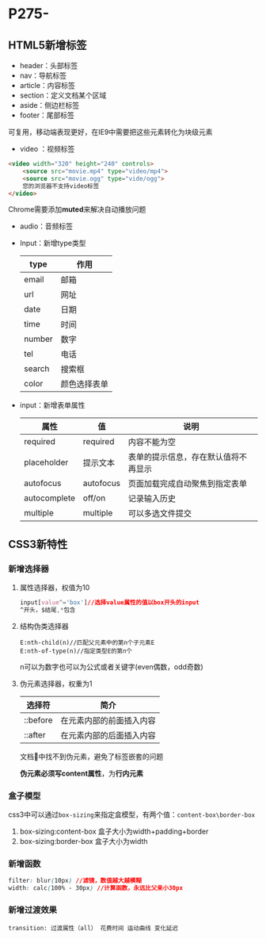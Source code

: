 # P275-

## HTML5新增标签

- header：头部标签
- nav：导航标签
- article：内容标签
- section：定义文档某个区域
- aside：侧边栏标签
- footer：尾部标签

可复用，移动端表现更好，在IE9中需要把这些元素转化为块级元素

- video ：视频标签

```html
<video width="320" height="240" controls>
    <source src="movie.mp4" type="video/mp4">
    <source src="movie.ogg" type="vide/ogg">
    您的浏览器不支持video标签
</video>
```

Chrome需要添加**muted**来解决自动播放问题

- audio：音频标签

- Input：新增type类型

  | type   | 作用         |
  | ------ | ------------ |
  | email  | 邮箱         |
  | url    | 网址         |
  | date   | 日期         |
  | time   | 时间         |
  | number | 数字         |
  | tel    | 电话         |
  | search | 搜索框       |
  | color  | 颜色选择表单 |

- input：新增表单属性

  | 属性         | 值        | 说明                                 |
  | ------------ | --------- | ------------------------------------ |
  | required     | required  | 内容不能为空                         |
  | placeholder  | 提示文本  | 表单的提示信息，存在默认值将不再显示 |
  | autofocus    | autofocus | 页面加载完成自动聚焦到指定表单       |
  | autocomplete | off/on    | 记录输入历史                         |
  | multiple     | multiple  | 可以多选文件提交                     |

## CSS3新特性

### 新增选择器

1. 属性选择器，权值为10

   ```css
   input[value^='box']//选择value属性的值以box开头的input
   ^开头，$结尾,*包含
   ```

2. 结构伪类选择器

   ```
   E:nth-child(n)//匹配父元素中的第n个子元素E
   E:nth-of-type(n)//指定类型E的第n个
   ```

   n可以为数字也可以为公式或者关键字(even偶数，odd奇数)  

3. 伪元素选择器，权重为1

   | 选择符   | 简介                     |
   | -------- | ------------------------ |
   | ::before | 在元素内部的前面插入内容 |
   | ::after  | 在元素内部的后面插入内容 |

   文档:evergreen_tree:中找不到伪元素，避免了标签嵌套的问题

   **伪元素必须写content属性**，为**行内元素**
   
   

### 盒子模型

css3中可以通过`box-sizing`来指定盒模型，有两个值：`content-box\border-box`

1. box-sizing:content-box 盒子大小为width+padding+border
2. box-sizing:border-box 盒子大小为width

### 新增函数

```css
filter: blur(10px) //滤镜，数值越大越模糊
width: calc(100% - 30px) //计算函数，永远比父亲小30px
```

### 新增过渡效果

```
transition: 过渡属性（all） 花费时间 运动曲线 变化延迟
```

 